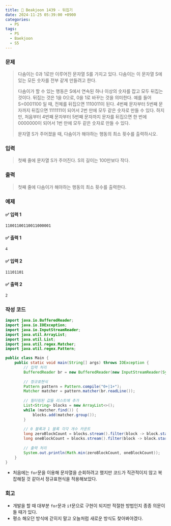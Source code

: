 ```yaml
---
title: 🧩 Beakjoon 1439 - 뒤집기
date: 2024-11-25 05:39:00 +0900
categories:
  - PS
tags:
  - PS
  - Baekjoon
  - S5
---
```


### 문제
> 다솜이는 0과 1로만 이루어진 문자열 S를 가지고 있다. 
> 다솜이는 이 문자열 S에 있는 모든 숫자를 전부 같게 만들려고 한다.  
> 
> 다솜이가 할 수 있는 행동은 S에서 연속된 하나 이상의 숫자를 잡고 모두 뒤집는 것이다. 
> 뒤집는 것은 1을 0으로, 0을 1로 바꾸는 것을 의미한다. 
> 예를 들어 S=0001100 일 때, 전체를 뒤집으면 1110011이 된다. 
> 4번째 문자부터 5번째 문자까지 뒤집으면 1111111이 되어서 2번 만에 모두 같은 숫자로 만들 수 있다. 
> 하지만, 처음부터 4번째 문자부터 5번째 문자까지 문자를 뒤집으면 한 번에 0000000이 되어서 1번 만에 모두 같은 숫자로 만들 수 있다.   
> 
> 문자열 S가 주어졌을 때, 다솜이가 해야하는 행동의 최소 횟수를 출력하시오.


### 입력
> 첫째 줄에 문자열 S가 주어진다. S의 길이는 100만보다 작다.


### 출력
> 첫째 줄에 다솜이가 해야하는 행동의 최소 횟수를 출력한다.


### 예제
#### ✅ 입력 1
```bash
11001100110011000001
```

#### ✅ 출력 1
```bash
4
```

#### ✅ 입력 2
```bash
11101101
```

#### ✅ 출력 2
```bash
2
```


### 작성 코드
```java
import java.io.BufferedReader;
import java.io.IOException;
import java.io.InputStreamReader;
import java.util.ArrayList;
import java.util.List;
import java.util.regex.Matcher;
import java.util.regex.Pattern;

public class Main {
	public static void main(String[] args) throws IOException {
		// 입력 처리
		BufferedReader br = new BufferedReader(new InputStreamReader(System.in));
		
		// 정규표현식
		Pattern pattern = Pattern.compile("0+|1+");
		Matcher matcher = pattern.matcher(br.readLine());
		
		// 필터링된 값들 리스트에 추가
		List<String> blocks = new ArrayList<>();
		while (matcher.find()) {
			blocks.add(matcher.group());
		}
		
		// 0 블록과 1 블록 각각 개수 카운트
		long zeroBlockCount = blocks.stream().filter(block -> block.startsWith("0")).count();
		long oneBlockCount = blocks.stream().filter(block -> block.startsWith("1")).count();
		
		// 출력 처리
		System.out.println(Math.min(zeroBlockCount, oneBlockCount));
	}
}
```
- 처음에는 `for`문을 이용해 문자열을 순회하려고 했지만 코드가 직관적이지 않고 복잡해질 것 같아서 정규표현식을 적용해보았다.


### 회고
- 개발을 할 때 대부분 `for`문과 `if`문으로 구현이 되지만 적절한 방법인지 종종 의문이 들 때가 있다.  
- 평소 해오던 방식에 갇히지 말고 오늘처럼 새로운 방식도 찾아봐야겠다.